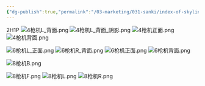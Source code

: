 ```yaml
---
{"dg-publish":true,"permalink":"/03-marketing/031-sanki/index-of-skyline-sk-56-2024/","tags":["SKProductLib"]}
---
```


2H1P
![4枪机L_背面.png](/img/user/03%20Marketing/031%20SANKI%E4%BA%A7%E5%93%81%E8%B5%84%E6%96%99/assets/Index%20of%20Skyline%20SK56%202024/4%E6%9E%AA%E6%9C%BAL_%E8%83%8C%E9%9D%A2.png)
![4枪机L_背面_阴影.png](/img/user/03%20Marketing/031%20SANKI%E4%BA%A7%E5%93%81%E8%B5%84%E6%96%99/assets/Index%20of%20Skyline%20SK56%202024/4%E6%9E%AA%E6%9C%BAL_%E8%83%8C%E9%9D%A2_%E9%98%B4%E5%BD%B1.png)
![4枪机正面.png](/img/user/03%20Marketing/031%20SANKI%E4%BA%A7%E5%93%81%E8%B5%84%E6%96%99/assets/Index%20of%20Skyline%20SK56%202024/4%E6%9E%AA%E6%9C%BA%E6%AD%A3%E9%9D%A2.png)![4枪机背面.png](/img/user/03%20Marketing/031%20SANKI%E4%BA%A7%E5%93%81%E8%B5%84%E6%96%99/assets/Index%20of%20Skyline%20SK56%202024/4%E6%9E%AA%E6%9C%BA%E8%83%8C%E9%9D%A2.png)

![6枪机L_正面.png](/img/user/03%20Marketing/031%20SANKI%E4%BA%A7%E5%93%81%E8%B5%84%E6%96%99/assets/Index%20of%20Skyline%20SK56%202024/6%E6%9E%AA%E6%9C%BAL_%E6%AD%A3%E9%9D%A2.png)
![6枪机R_背面.png](/img/user/03%20Marketing/031%20SANKI%E4%BA%A7%E5%93%81%E8%B5%84%E6%96%99/assets/Index%20of%20Skyline%20SK56%202024/6%E6%9E%AA%E6%9C%BAR_%E8%83%8C%E9%9D%A2.png)
![6枪机正面.png](/img/user/03%20Marketing/031%20SANKI%E4%BA%A7%E5%93%81%E8%B5%84%E6%96%99/assets/Index%20of%20Skyline%20SK56%202024/6%E6%9E%AA%E6%9C%BA%E6%AD%A3%E9%9D%A2.png)
![6枪机背面.png](/img/user/03%20Marketing/031%20SANKI%E4%BA%A7%E5%93%81%E8%B5%84%E6%96%99/assets/Index%20of%20Skyline%20SK56%202024/6%E6%9E%AA%E6%9C%BA%E8%83%8C%E9%9D%A2.png)

![8枪机B.png](/img/user/03%20Marketing/031%20SANKI%E4%BA%A7%E5%93%81%E8%B5%84%E6%96%99/assets/Index%20of%20Skyline%20SK56%202024/8%E6%9E%AA%E6%9C%BAB.png)

![8枪机F.png](/img/user/03%20Marketing/031%20SANKI%E4%BA%A7%E5%93%81%E8%B5%84%E6%96%99/assets/Index%20of%20Skyline%20SK56%202024/8%E6%9E%AA%E6%9C%BAF.png)
![8枪机L.png](/img/user/03%20Marketing/031%20SANKI%E4%BA%A7%E5%93%81%E8%B5%84%E6%96%99/assets/Index%20of%20Skyline%20SK56%202024/8%E6%9E%AA%E6%9C%BAL.png)
![8枪机R.png](/img/user/03%20Marketing/031%20SANKI%E4%BA%A7%E5%93%81%E8%B5%84%E6%96%99/assets/Index%20of%20Skyline%20SK56%202024/8%E6%9E%AA%E6%9C%BAR.png)
